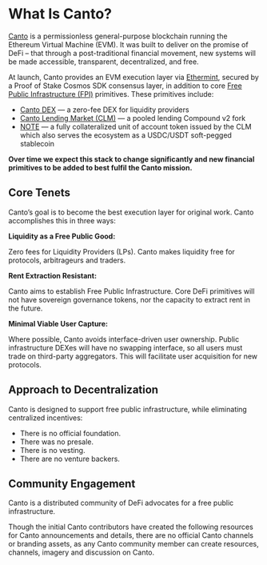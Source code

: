 # What Is Canto?

[Canto](https://canto.io/) is a permissionless general-purpose blockchain running the Ethereum Virtual Machine (EVM). It was built to deliver on the promise of DeFi – that through a post-traditional financial movement, new systems will be made accessible, transparent, decentralized, and free.

At launch, Canto provides an EVM execution layer via [Ethermint](https://docs.ethermint.zone/), secured by a Proof of Stake Cosmos SDK consensus layer, in addition to core [Free Public Infrastructure (FPI)](https://canto.gitbook.io/canto/welcome/how-does-canto-work/free-public-infrastructure-fpi) primitives. These primitives include:

* [Canto DEX](free-public-infrastructure-fpi/dex.md) — a zero-fee DEX for liquidity providers
* [Canto Lending Market (CLM)](free-public-infrastructure-fpi/lending-market.md) — a pooled lending Compound v2 fork
* [NOTE](free-public-infrastructure-fpi/note.md) — a fully collateralized unit of account token issued by the CLM which also serves the ecosystem as a USDC/USDT soft-pegged stablecoin

**Over time we expect this stack to change significantly and new financial primitives to be added to best fulfil the Canto mission.**

## Core Tenets

Canto’s goal is to become the best execution layer for original work. Canto accomplishes this in three ways:

**Liquidity as a Free Public Good:**

Zero fees for Liquidity Providers (LPs). Canto makes liquidity free for protocols, arbitrageurs and traders.

**Rent Extraction Resistant:**

Canto aims to establish Free Public Infrastructure. Core DeFi primitives will not have sovereign governance tokens, nor the capacity to extract rent in the future.

**Minimal Viable User Capture:**

Where possible, Canto avoids interface-driven user ownership. Public infrastructure DEXes will have no swapping interface, so all users must trade on third-party aggregators. This will facilitate user acquisition for new protocols.

## Approach to Decentralization

Canto is designed to support free public infrastructure, while eliminating centralized incentives:

* There is no official foundation.
* There was no presale.
* There is no vesting.
* There are no venture backers.

## Community Engagement

Canto is a distributed community of DeFi advocates for a free public infrastructure.

Though the initial Canto contributors have created the following resources for Canto announcements and details, there are no official Canto channels or branding assets, as any Canto community member can create resources, channels, imagery and discussion on Canto.
